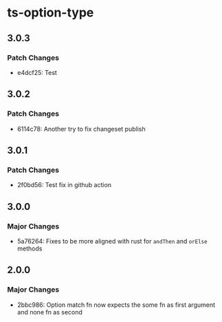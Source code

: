 # ts-option-type

## 3.0.3

### Patch Changes

- e4dcf25: Test

## 3.0.2

### Patch Changes

- 6114c78: Another try to fix changeset publish

## 3.0.1

### Patch Changes

- 2f0bd56: Test fix in github action

## 3.0.0

### Major Changes

- 5a76264: Fixes to be more aligned with rust for `andThen` and `orElse` methods

## 2.0.0

### Major Changes

- 2bbc986: Option match fn now expects the some fn as first argument and none fn as second
